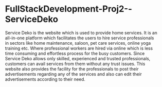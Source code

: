 # FullStackDevelopment-Proj2--ServiceDeko
Service Deko is the website which is used to provide home services. It is an all-in-one platform which facilitates the users to hire service professionals in sectors like home maintenance, saloon, pet care services, online yoga training etc.  Where professional workers are hired via online which is less time consuming and effortless process for the busy customers. Since Service Deko allows only skilled, experienced and trusted professionals, customers can avail services from them without any trust issues. This website also provides the facility for the professionals to post their advertisements regarding any of the services and also can edit their advertisements according to their need.
